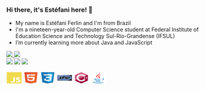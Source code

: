 ### Hi there, it's Estéfani here! 👋

- My name is Estéfani Ferlin and I'm from Brazil 
- I'm a nineteen-year-old Computer Science student at Federal Institute of Education Science and Technology Sul-Rio-Grandense (IFSUL) 
- I’m currently learning more about Java and JavaScript
<div>
  <a href="https://github.com/estefaniferlin">
  <img height="180em" src="https://github-readme-stats.vercel.app/api?username=estefaniferlin&show_icons=true&theme=dracula&include_all_commits=true&count_private=true"/>
  <img height="180em" src="https://github-readme-stats.vercel.app/api/top-langs/?username=estefaniferlin&layout=compact&langs_count=7&theme=dracula"/>
</div>

<div> 
  <a href="https://instagram.com/estehferlin" target="_blank"><img src="https://img.shields.io/badge/-Instagram-%23E4405F?style=for-the-badge&logo=instagram&logoColor=white" target="_blank"></a>
  <a href = "mailto:estefaniferlin3553@gmail.com"><img src="https://img.shields.io/badge/-Gmail-%23333?style=for-the-badge&logo=gmail&logoColor=white" target="_blank"></a>
  <a href="https://www.linkedin.com/in/estéfani-ferlin" target="_blank"><img src="https://img.shields.io/badge/-LinkedIn-%230077B5?style=for-the-badge&logo=linkedin&logoColor=white" target="_blank"></a> 
 
</div>

<div style="display: inline_block"><br>
  <img align="center" alt="estef-Js" height="30" width="40" src="https://raw.githubusercontent.com/devicons/devicon/master/icons/javascript/javascript-plain.svg">
  <img align="center" alt="estef-HTML" height="30" width="40" src="https://raw.githubusercontent.com/devicons/devicon/master/icons/html5/html5-original.svg">
  <img align="center" alt="estef-CSS" height="30" width="40" src="https://raw.githubusercontent.com/devicons/devicon/master/icons/css3/css3-original.svg">
  <img align="center" alt="estef-PHP" height="30" width="40" src="https://raw.githubusercontent.com/devicons/devicon/master/icons/php/php-original.svg">
  <img align="center" alt="estef-Cplusplus" height="30" width="40" src="https://raw.githubusercontent.com/devicons/devicon/master/icons/cplusplus/cplusplus-original.svg">
  <img align="center" alt="estef-Java" height="30" width="40" src="https://raw.githubusercontent.com/devicons/devicon/master/icons/java/java-original.svg">
</div>



<!--
 -🔭 I’m currently working on ...

- 👯 I’m looking to collaborate on ...
- 🤔 I’m looking for help with ...
- 💬 Ask me about ...
- 📫 How to reach me: ...
- 😄 Pronouns: ...
- ⚡ Fun fact: ...
-->
